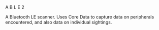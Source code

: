 A B L E 2

A Bluetooth LE scanner. Uses Core Data to capture data on peripherals encountered, and also data on individual sightings.

